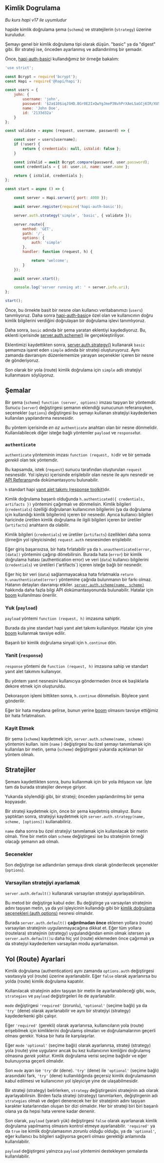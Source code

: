 ## Kimlik Dogrulama

_Bu kurs hapi v17 ile uyumludur_

hapide kimlik doğrulama şema (`schema`) ve stratejilerin (`strategy`) üzerine kuruludur.

Şemayı genel bir kimlik doğrulama tipi olarak düşün. "basic" ya da "digest" gibi. Bir strateji ise, önceden ayarlanmış ve adlandırılmış bir şemadır.

Önce, [hapi-auth-basic](https://github.com/hapijs/hapi-auth-basic)i kullandığımız bir örneğe bakalım:

```javascript
'use strict';

const Bcrypt = require('bcrypt');
const Hapi = require('@hapi/hapi');

const users = {
    john: {
        username: 'john',
        password: '$2a$10$iqJSHD.BGr0E2IxQwYgJmeP3NvhPrXAeLSaGCj6IR/XU5QtjVu5Tm',   // 'secret'
        name: 'John Doe',
        id: '2133d32a'
    }
};

const validate = async (request, username, password) => {

    const user = users[username];
    if (!user) {
        return { credentials: null, isValid: false };
    }

    const isValid = await Bcrypt.compare(password, user.password);
    const credentials = { id: user.id, name: user.name };

    return { isValid, credentials };
};

const start = async () => {

    const server = Hapi.server({ port: 4000 });

    await server.register(require('hapi-auth-basic'));

    server.auth.strategy('simple', 'basic', { validate });

    server.route({
        method: 'GET',
        path: '/',
        options: {
            auth: 'simple'
        },
        handler: function (request, h) {

            return 'welcome';
        }
    });

    await server.start();

    console.log('server running at: ' + server.info.uri);
};

start();
```

Önce, bu örnekte basit bir nesne olan kullanıcı veritabanımızı (`users`) tanımlıyoruz. Daha sonra [hapi-auth-basic](https://github.com/hapijs/hapi-auth-basic)e özel olan ve kullanıcının doğru kimlik bilgilerini verdiğini doğrulayan bir doğrulama işlevi tanımlıyoruz.

Daha sonra, `basic` adında bir şema yaratan eklentiyi kaydediyoruz. Bu, eklenti içerisinde [server.auth.scheme()](/api#serverauthschemename-scheme) ile gerçekleştiriliyor.

Eklentimizi kaydettikten sonra, [server.auth.strategy()](/api#serverauthstrategyname-scheme-mode-options) kullanarak `basic` şemamıza işaret eden `simple` adında bir strateji oluşturuyoruz. Aynı zamanda davranışını düzenlememize yarayan seçenekler içeren bir nesne de gönderiyoruz.

Son olarak bir yola (route) kimlik doğrulama için `simple` adlı stratejiyi kullanmasını söylüyoruz.

## Şemalar

Bir şema (`scheme`) `function (server, options)` imzası taşıyan bir yöntemdir. Sunucu (`server`) değiştirgesi şemanın eklendiği sunucunun referansıyken, seçenekler (`options`) değiştirgesi bu şemayı kullanan stratejiyi kaydederken kullanılan yapılandırma nesnesidir.

Bu yöntem içerisinde *en az* `authenticate` anahtarı olan bir nesne dönmelidir. Kullanılabilecek diğer isteğe bağlı yöntemler `payload` ve `response`tur.

### `authenticate`

`authenticate` yönteminin imzası `function (request, h)`dir ve bir şemada *gerekli* olan tek yöntemdir.

Bu kapsamda, istek (`request`) sunucu tarafından oluşturulan `request` nesnesidir. Yol işleyici içerisinde erişilebilir olan nesne ile aynı nesnedir ve [API Referansı](/api#request-object)nda dokümantasyonu bulunabilir.

`h` standart hapi [yanıt alet takımı (response toolkit)](https://hapijs.com/api#response-toolkit)dır.

Kimlik doğrulama başarılı olduğunda `h.authenticated({ credentials, artifacts })` yöntemini çağırmalı ve dönmelisin. Kimlik bilgileri (`credentials`) özelliği doğrulanan kullanıcının bilgilerini (ya da doğrulama için kullandığı kimlik bilgilerini) içeren bir nesnedir. Ayrıca kullanıcı bilgileri haricinde üretilen kimlik doğrulama ile ilgili bilgileri içeren bir üretiler (`artifacts`) anahtarın da olabilir.

Kimlik bilgileri (`credentials`) ve üretiler (`artifacts`) özellikleri daha sonra (örneğin yol işleyicisinde) `request.auth` nesnesinden erişilebilir.

Eğer giriş başarısızsa, bir hata fırlatabilir ya da `h.unauthenticated(error, [data])` yöntemini çağırıp dönebilirsin. Burada hata (`error`) bir kimlik doğrulama hatası (authentication error) ve veri (`data`) kullanıcı bilgilerini (`credentials`) ve üretileri ('artifacts`) içeren isteğe bağlı bir nesnedir.

Eğer hiç bir veri (`data`) sağlanmayacaksa hata fırlatmakla `return h.unauthenticated(error)` yöntemine çağrıda bulunmanın bir farkı olmaz. Hatanın detayları davranışı etkiler. [`server.auth.scheme(name, scheme)`](https://hapijs.com/api#-serverauthschemename-scheme) hakkında daha fazla bilgi API dokümantasyonunda bulunabilir. Hatalar için [boom](https://github.com/hapijs/boom) kullanılması önerilir.

### Yuk (`payload`)

`payload` yöntemi `function (request, h)` imzasına sahiptir.

Burada da yine standart hapi yanıt alet takımı kullanılıyor. Hatalar için yine [boom](https://github.com/hapijs/boom) kullanmak tavsiye edilir.

Başarılı bir kimlik doğrulama sinyali için `h.continue` dön.

### Yanit (`response`)

`response` yöntemi de `function (request, h)` imzasına sahip ve standart yanıt alet takımını kullanıyor.

Bu yöntem yanıt nesnesini kullanıcıya göndermeden önce ek başlıklarla dekore etmek için oluşturuldu.

Dekorasyon işlemi bittikten sonra, `h.continue` dönmelisin. Böylece yanıt gönderilir.

Eğer bir hata meydana gelirse, bunun yerine [boom](https://github.com/hapijs/boom) olmasını tavsiye ettiğimiz bir hata fırlatmalısın.

### Kayit Etmek

Bir şema (`scheme`) kaydetmek için, `server.auth.scheme(name, scheme)` yöntemini kullan. isim (`name` ) değiştirgesi bu özel şemayı tanımlamak için kullanılan bir metin, şema (`scheme`) değiştirgesi yukarıda açıklanan bir yöntem olmalı.

## Stratejiler

Şemanı kaydettikten sonra, bunu kullanmak için bir yola ihtiyacın var. İşte tam da burada stratejiler devreye giriyor.

Yukarıda söylendiği gibi, bir strateji; önceden yapılandırılmış bir şema kopyasıdır.

Bir strateji kaydetmek için, önce bir şema kaydetmiş olmalıyız. Bunu yaptıktan sonra, stratejiyi kaydetmek için `server.auth.strategy(name, scheme, [options])` kullanabiliriz.

`name` daha sonra bu özel stratejiyi tanımlamak için kullanılacak bir metin olmalı. Yine bir metin olan `scheme` değiştirgesi ise bu stratejinin örneği olacağı şemanın adı olmalı.

### Secenekler

Son değiştirge ise adlandırılan şemaya direk olarak gönderilecek şeçenekler (`options`).

### Varsayilan stratejiyi ayarlamak

`server.auth.default()` kullanarak varsayılan stratejiyi ayarlayabilirsin.

Bu metod bir değiştirge kabul eder. Bu değiştirge ya varsayılan stratejinin adını taşıyan metin, ya da yol işleyicinin kullandığı gibi bir [kimlik doğrulama seçenekleri (auth options)](#yol-route-ayarları) nesnesi olmalıdır.

Burada `server.auth.default()` **çağırılmadan önce** eklenen yollara (route) varsayılan stratejinin uygulanmayacağına dikkat et. Eğer tüm yollara (routelara) stratejinin (strategy) uygulandığından emin olmak istersen ya `server.auth.default()`u daha hiç yol (route) eklemeden önce çağırmalı ya da stratejiyi kaydederken varsayılan modu ayarlamalısın.

## Yol (Route) Ayarlari

Kimlik doğrulama (authentication) aynı zamanda `options.auth` değiştirgesi vasıtasıyla yol (route) üzerine ayarlanabilir. Eğer `false` olarak ayarlanırsa bu yolda (route) kimlik doğrulama kapatılır.

Kullanılacak stratejinin adını taşıyan bir metin ile ayarlanabileceği gibi, `mode`, `strategies` ve `payload` değiştirgeleri ile de ayarlanabilir.

`mode` değiştirgesi `'required'` (zorunlu), `'optional'` (seçime bağlı) ya da `'try'` (dene) olarak ayarlanabilir ve aynı bir stratejiyi (strategy) kaydederkenki gibi çalışır.

Eğer `'required'` (gerekli) olarak ayarlanırsa, kullanıcıların yola (route) erişebilmek için kimliklerini doğrulamış olmaları ve doğrulamalarının geçerli olması gerekir. Yoksa bir hata ile karşılaşırlar.

Eğer `mode` `'optional'` (seçime bağlı) olarak ayarlanırsa, strateji (strategy) yola (route) yine uygulanır ancak bu kez kullanıcının kimliğini doğrulamış olmasına *gerek yok*tur. Kimlik doğrulama verisi seçime bağlıdır ve eğer bulunuyorsa geçerli olmalıdır.

Son `mode` ayarı ise `'try'`dır (dene). `'try'` (dene) ile `'optional'` (seçime bağlı) arasındaki fark, `'try'` (dene) kullanıldığında geçersiz kimlik doğrulamasının kabul edilmesi ve kullanıcının yol işleyiciye yine de ulaşabilmesidir.

Bir strateji (strategy) belirlerken, `strategy` değiştirgesini stratejinin adı olarak ayarlayabilirsin. Birden fazla strateji (strategy) tanımlarken, değiştirgenin adı `strategies` olmalı ve değeri denenecek her bir stratejinin adını taşıyan karakter katarlarından oluşan bir dizi olmalıdır. Her bir strateji biri biri başarılı olana ya da hepsi hata verene kadar denenir.

Son olarak, `payload` (yararlı yük) değiştirgesi `false` olarak ayarlanarak kimlik doğrulama yapılmamış olmasını kontrol etmeye ayarlanabilir. `'required'` ya da `true` ise kimlik doğrulamasının *zorunlu olduğu* olduğu, ya da `'optional'`, eğer kullanıcı bu bilgileri sağlıyorsa geçerli olması gerektiği anlamında kullanılabilir.

`payload` değiştirgesi yalnızca `payload` yöntemini destekleyen şemalarda kullanılabilir.
